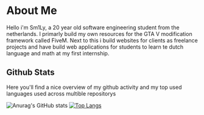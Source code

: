 # About Me

Hello i'm Sm1Ly, a 20 year old software engineering student from the netherlands. I primarly build my own resources for the GTA V modification framework called FiveM. Next to this i build websites for clients as freelance projects and have build web applications for students to learn te dutch language and math at my first internship.

## Github Stats
Here you'll find a nice overview of my github activity and my top used languages used across multible repositorys

![Anurag's GitHub stats](https://github-readme-stats.vercel.app/api?username=5m1Ly&count_private=true&show_icons=true&theme=radical)
[![Top Langs](https://github-readme-stats.vercel.app/api/top-langs/?username=5m1Ly&count_private=true&theme=radical&langs_count=3&card_width=250)](https://github.com/anuraghazra/github-readme-stats)
